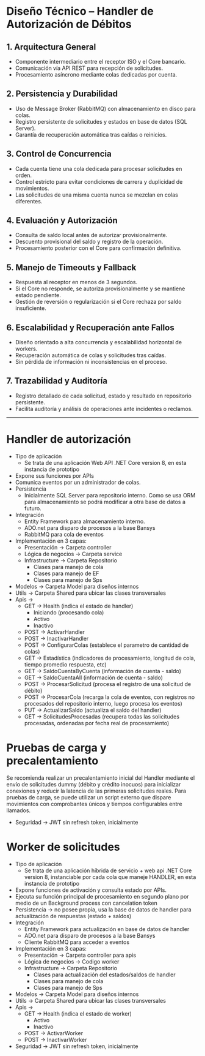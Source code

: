 # Diseño Técnico – Handler de Autorización de Débitos

## 1. Arquitectura General
- Componente intermediario entre el receptor ISO y el Core bancario.
- Comunicación vía API REST para recepción de solicitudes.
- Procesamiento asíncrono mediante colas dedicadas por cuenta.

## 2. Persistencia y Durabilidad
- Uso de Message Broker (RabbitMQ) con almacenamiento en disco para colas.
- Registro persistente de solicitudes y estados en base de datos (SQL Server).
- Garantía de recuperación automática tras caídas o reinicios.

## 3. Control de Concurrencia
- Cada cuenta tiene una cola dedicada para procesar solicitudes en orden.
- Control estricto para evitar condiciones de carrera y duplicidad de movimientos.
- Las solicitudes de una misma cuenta nunca se mezclan en colas diferentes.

## 4. Evaluación y Autorización
- Consulta de saldo local antes de autorizar provisionalmente.
- Descuento provisional del saldo y registro de la operación.
- Procesamiento posterior con el Core para confirmación definitiva.

## 5. Manejo de Timeouts y Fallback
- Respuesta al receptor en menos de 3 segundos.
- Si el Core no responde, se autoriza provisionalmente y se mantiene estado pendiente.
- Gestión de reversión o regularización si el Core rechaza por saldo insuficiente.

## 6. Escalabilidad y Recuperación ante Fallos
- Diseño orientado a alta concurrencia y escalabilidad horizontal de workers.
- Recuperación automática de colas y solicitudes tras caídas.
- Sin pérdida de información ni inconsistencias en el proceso.

## 7. Trazabilidad y Auditoría
- Registro detallado de cada solicitud, estado y resultado en repositorio persistente.
- Facilita auditoría y análisis de operaciones ante incidentes o reclamos.

---

# Handler de autorización

- Tipo de aplicación
    - Se trata de una aplicación Web API .NET Core  version 8, en esta instancia de prototipo
- Expone sus funciones por APIs
- Comunica eventos por un administrador de colas.
- Persistencia
    - Inicialmente SQL Server para repositorio interno. Como se usa ORM para almacenamiento se podrá modificar a otra base de datos a futuro.
- Integración
    - Entity Framework para almacenamiento interno.
    - ADO.net para disparo de procesos a la base Bansys
    - RabbitMQ para cola de eventos
- Implementación en 3 capas:
    - Presentación → Carpeta controller
    - Lógica de negocios → Carpeta service
    - Infrastructure → Carpeta Repositorio
        - Clases para manejo de cola
        - Clases para manejo de EF
        - Clases para manejo de Sps
- Modelos → Carpeta Model para diseños internos
- Utils → Carpeta Shared para ubicar las clases transversales
- Apis →
    - GET → Health (indica el estado de handler)
      - Iniciando (procesando cola)
      - Activo
      - Inactivo
    - POST → ActivarHandler
    - POST → InactivarHandler
    - POST → ConfigurarColas (establece el parametro de cantidad de colas)
    - GET → Estadística (indicadores de procesamiento, longitud de cola, tiempo promedio respuesta, etc)
    - GET → SaldoCuentaByCuenta (información de cuenta - saldo)
    - GET → SaldoCuentaAll (información de cuenta - saldo)
    - POST → ProcesarSolicitud (procesa el registro de una solicitud de débito)
    - POST → ProcesarCola (recarga la cola de eventos, con registros no procesados del repositorio interno, luego procesa los eventos)
    - PUT → ActualizarSaldo (actualiza el saldo del handler)
    - GET → SolicitudesProcesadas (recupera todas las solicitudes procesadas, ordenadas por fecha real de procesamiento)
# Pruebas de carga y precalentamiento

Se recomienda realizar un precalentamiento inicial del Handler mediante el envío de solicitudes dummy (débito y crédito inocuos) para inicializar conexiones y reducir la latencia de las primeras solicitudes reales. Para pruebas de carga, se puede utilizar un script externo que dispare movimientos con comprobantes únicos y tiempos configurables entre llamados.
- Seguridad → JWT sin refresh token, inicialmente

# Worker de solicitudes

- Tipo de aplicación
    - Se trata de una aplicación híbrida de servicio + web api .NET Core version 8, instanciable por cada cola que maneje HANDLER, en esta instancia de prototipo
- Expone funciones de activación y consulta estado por APIs. 
- Ejecuta su función principal de procesamiento en segundo plano por medio de un Background process con cancelation token
- Persistencia → no posee propia, usa la base de datos de handler para actualización de respuestas (estado + saldos)
- Integración
    - Entity Framework para actualización en base de datos de handler
    - ADO.net para disparo de procesos a la base Bansys
    - Cliente RabbitMQ para acceder a eventos
- Implementación en 3 capas:
    - Presentación → Carpeta controller para apis
    - Lógica de negocios → Codigo worker
    - Infrastructure → Carpeta Repositorio
      - Clases para actualización del estados/saldos de handler
      - Clases para manejo de cola
      - Clases para manejo de Sps
- Modelos → Carpeta Model para diseños internos
- Utils → Carpeta Shared para ubicar las clases transversales
- Apis →
    - GET → Health (indica el estado de worker)
        - Activo
        - Inactivo
    - POST → ActivarWorker 
    - POST → InactivarWorker
- Seguridad → JWT sin refresh token, inicialmente



